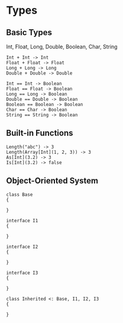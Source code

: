 # Types

## Basic Types

Int, Float, Long, Double, Boolean, Char, String

```
Int + Int -> Int
Float + Float -> Float
Long + Long -> Long
Double + Double -> Double

Int == Int -> Boolean
Float == Float -> Boolean
Long == Long -> Boolean
Double == Double -> Boolean
Boolean == Boolean -> Boolean
Char == Char -> Boolean
String == String -> Boolean
```

## Built-in Functions

```
Length("abc") -> 3
Length(Array[Int](1, 2, 3)) -> 3
As[Int](3.2) -> 3
Is[Int](3.2) -> false
```

## Object-Oriented System

```
class Base
{

}

interface I1
{

}

interface I2
{

}

interface I3
{

}

class Inherited <: Base, I1, I2, I3
{

}
```